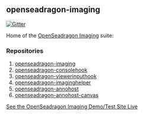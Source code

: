 ## openseadragon-imaging

[![Gitter](https://badges.gitter.im/Join_Chat.svg)](https://gitter.im/msalsbery/OpenSeadragonImaging?utm_source=badge&utm_medium=badge&utm_campaign=pr-badge&utm_content=badge)

Home of the [OpenSeadragon Imaging](http://msalsbery.github.io/openseadragon-imaging/site/index.html) suite:

### Repositories

1. [openseadragon-imaging](https://github.com/openseadragon-imaging/openseadragon-imaging)
1. [openseadragon-consolehook](https://github.com/openseadragon-imaging/openseadragon-consolehook)
1. [openseadragon-viewerinputhook](https://github.com/openseadragon-imaging/openseadragon-viewerinputhook)
1. [openseadragon-imaginghelper](https://github.com/openseadragon-imaging/openseadragon-imaginghelper)
1. [openseadragon-annohost](https://github.com/openseadragon-imaging/openseadragon-annohost)
1. [openseadragon-annohost-canvas](https://github.com/openseadragon-imaging/openseadragon-annohost-canvas)

[See the OpenSeadragon Imaging Demo/Test Site Live](http://msalsbery.github.io/openseadragon-imaging/demo/index.html)
